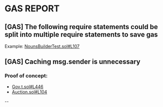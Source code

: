 # GAS REPORT

## [GAS] The following require statements could be split into multiple require statements to save gas


Example: [NounsBuilderTest.sol#L107](https://github.com/code-423n4/2022-09-nouns-builder/tree/main/test/utils/NounsBuilderTest.sol#L107)

## [GAS] Caching msg.sender is unnecessary


### Proof of concept:
- [Gov.t.sol#L446](https://github.com/code-423n4/2022-09-nouns-builder/tree/main/test/Gov.t.sol#L446)
- [Auction.sol#L104](https://github.com/code-423n4/2022-09-nouns-builder/tree/main/src/auction/Auction.sol#L104)

--